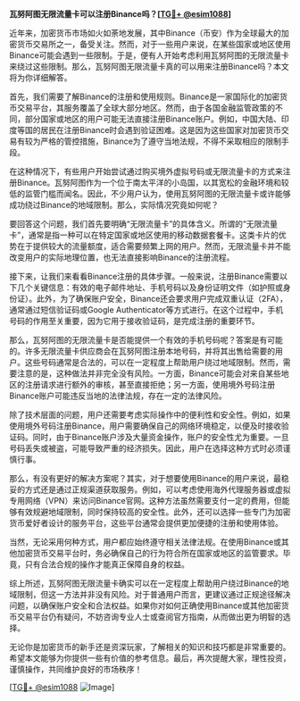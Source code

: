 **瓦努阿图无限流量卡可以注册Binance吗？[[TG💪+ @esim1088](https://t.me/s/esim1088)]**

近年来，加密货币市场如火如荼地发展，其中Binance（币安）作为全球最大的加密货币交易所之一，备受关注。然而，对于一些用户来说，在某些国家或地区使用Binance可能会遇到一些限制。于是，便有人开始考虑利用瓦努阿图的无限流量卡来绕过这些限制。那么，瓦努阿图无限流量卡真的可以用来注册Binance吗？本文将为你详细解答。

首先，我们需要了解Binance的注册和使用规则。Binance是一家国际化的加密货币交易平台，其服务覆盖了全球大部分地区。然而，由于各国金融监管政策的不同，部分国家或地区的用户可能无法直接注册Binance账户。例如，中国大陆、印度等国的居民在注册Binance时会遇到验证困难。这是因为这些国家对加密货币交易有较为严格的管控措施，Binance为了遵守当地法规，不得不采取相应的限制手段。

在这种情况下，有些用户开始尝试通过购买境外虚拟号码或无限流量卡的方式来注册Binance。瓦努阿图作为一个位于南太平洋的小岛国，以其宽松的金融环境和较低的监管门槛而闻名。因此，不少用户认为，使用瓦努阿图的无限流量卡或许能够成功绕过Binance的地域限制。那么，实际情况究竟如何呢？

要回答这个问题，我们首先要明确“无限流量卡”的具体含义。所谓的“无限流量卡”，通常是指一种可以在特定国家或地区使用的移动数据套餐卡。这类卡片的优势在于提供较大的流量额度，适合需要频繁上网的用户。然而，无限流量卡并不能改变用户的实际地理位置，也无法直接影响Binance的注册流程。

接下来，让我们来看看Binance注册的具体步骤。一般来说，注册Binance需要以下几个关键信息：有效的电子邮件地址、手机号码以及身份证明文件（如护照或身份证）。此外，为了确保账户安全，Binance还会要求用户完成双重认证（2FA），通常通过短信验证码或Google Authenticator等方式进行。在这个过程中，手机号码的作用至关重要，因为它用于接收验证码，是完成注册的重要环节。

那么，瓦努阿图的无限流量卡是否能提供一个有效的手机号码呢？答案是有可能的。许多无限流量卡供应商会在瓦努阿图注册本地号码，并将其出售给需要的用户。这些号码通常是合法的，可以在一定程度上帮助用户绕过地域限制。然而，需要注意的是，这种做法并非完全没有风险。一方面，Binance可能会对来自某些地区的注册请求进行额外的审核，甚至直接拒绝；另一方面，使用境外号码注册Binance账户可能违反当地的法律法规，存在一定的法律风险。

除了技术层面的问题，用户还需要考虑实际操作中的便利性和安全性。例如，如果使用境外号码注册Binance，用户需要确保自己的网络环境稳定，以便及时接收验证码。同时，由于Binance账户涉及大量资金操作，账户的安全性尤为重要。一旦号码丢失或被盗，可能导致严重的经济损失。因此，用户在选择这种方式时必须谨慎行事。

那么，有没有更好的解决方案呢？其实，对于想要使用Binance的用户来说，最稳妥的方式还是通过正规渠道获取服务。例如，可以考虑使用海外代理服务器或虚拟专用网络（VPN）来访问Binance官网。这种方法虽然需要支付一定的费用，但能够有效规避地域限制，同时保持较高的安全性。此外，还可以选择一些专门为加密货币爱好者设计的服务平台，这些平台通常会提供更加便捷的注册和使用体验。

当然，无论采用何种方式，用户都应始终遵守相关法律法规。在使用Binance或其他加密货币交易平台时，务必确保自己的行为符合所在国家或地区的监管要求。毕竟，只有合法合规的操作才能真正保障自身的权益。

综上所述，瓦努阿图无限流量卡确实可以在一定程度上帮助用户绕过Binance的地域限制，但这一方法并非没有风险。对于普通用户而言，更建议通过正规途径解决问题，以确保账户安全和合法权益。如果你对如何正确使用Binance或其他加密货币交易平台仍有疑问，不妨咨询专业人士或查阅官方指南，从而做出更为明智的选择。

无论你是加密货币的新手还是资深玩家，了解相关的知识和技巧都是非常重要的。希望本文能够为你提供一些有价值的参考信息。最后，再次提醒大家，理性投资，谨慎操作，共同维护良好的市场秩序！

[[TG💪+ @esim1088](https://t.me/s/esim1088) ![Image](https://i.postimg.cc/4NQfJmqS/Snipaste-2025-05-13-00-14-12.png)]